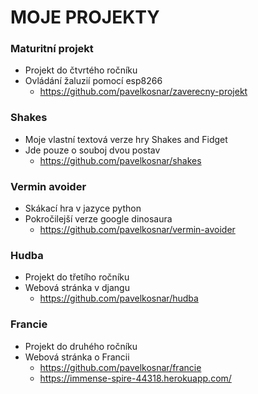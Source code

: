 # MOJE PROJEKTY

### Maturitní projekt
- Projekt do čtvrtého ročníku
- Ovládání žaluzií pomocí esp8266
  - https://github.com/pavelkosnar/zaverecny-projekt
### Shakes
- Moje vlastní textová verze hry Shakes and Fidget
- Jde pouze o souboj dvou postav
  - https://github.com/pavelkosnar/shakes
### Vermin avoider
- Skákací hra v jazyce python
- Pokročilejší verze google dinosaura
  - https://github.com/pavelkosnar/vermin-avoider
### Hudba
- Projekt do třetího ročníku
- Webová stránka v djangu
  - https://github.com/pavelkosnar/hudba
### Francie
- Projekt do druhého ročníku
- Webová stránka o Francii
  - https://github.com/pavelkosnar/francie
  - https://immense-spire-44318.herokuapp.com/
